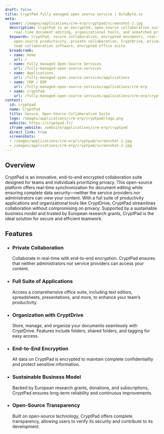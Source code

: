 ```yaml
---
draft: false
title: CryptPad fully managed open source service | OctaByte.io
meta:
  cover: /images/applications/crm-erp/cryptpad/screenshot-1.jpg
  description: CryptPad is an encrypted, open-source collaboration suite offering
    real-time document editing, organizational tools, and unmatched privacy.
  keywords: CryptPad, secure collaboration, encrypted documents, real-time editing,
    open-source productivity, private collaboration, CryptDrive, privacy-first tools,
    team collaboration software, encrypted office suite
  breadcrumb:
  - name: Home
    url: /
  - name: Fully managed Open-Source Services
    url: /fully-managed-open-source-services
  - name: Applications
    url: /fully-managed-open-source-services/applications
  - name: CRM / ERP
    url: /fully-managed-open-source-services/applications/crm-erp
  - name: CryptPad
    url: /fully-managed-open-source-services/applications/crm-erp/cryptpad
content:
  id: cryptpad
  name: CryptPad
  title: Secure, Open-Source Collaboration Suite
  logo: /images/applications/crm-erp/cryptpad/logo.png
  website: https://cryptpad.fr/
  iframe_website: /website/applications/crm-erp/cryptpad
  direct_link: true
  screenshots:
  - /images/applications/crm-erp/cryptpad/screenshot-1.jpg
  - /images/applications/crm-erp/cryptpad/screenshot-2.jpg
---
```


## Overview

CryptPad is an innovative, end-to-end encrypted collaboration suite designed for teams and individuals prioritizing privacy. This open-source platform offers real-time synchronization for document editing while ensuring complete data security—neither the service providers nor administrators can view your content. With a full suite of productivity applications and organizational tools like CryptDrive, CryptPad streamlines collaboration without compromising on privacy. Supported by a sustainable business model and trusted by European research grants, CryptPad is the ideal solution for secure and efficient teamwork.

## Features

- ### Private Collaboration

  Collaborate in real-time with end-to-end encryption. CryptPad ensures that neither administrators nor service providers can access your content.

- ### Full Suite of Applications

  Access a comprehensive office suite, including text editors, spreadsheets, presentations, and more, to enhance your team’s productivity.

- ### Organization with CryptDrive

  Store, manage, and organize your documents seamlessly with CryptDrive. Features include folders, shared folders, and tagging for easy access.

- ### End-to-End Encryption

  All data on CryptPad is encrypted to maintain complete confidentiality and protect sensitive information.

- ### Sustainable Business Model

  Backed by European research grants, donations, and subscriptions, CryptPad ensures long-term reliability and continuous improvements.

- ### Open-Source Transparency

  Built on open-source technology, CryptPad offers complete transparency, allowing users to verify its security and contribute to its development.